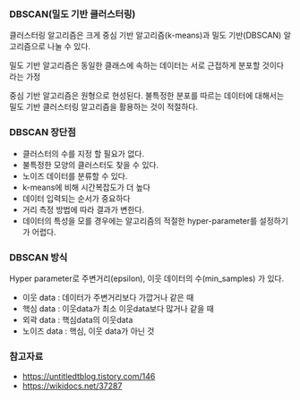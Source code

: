 ### DBSCAN(밀도 기반 클러스터링)



클러스터링 알고리즘은 크게 중심 기반 알고리즘(k-means)과 밀도 기반(DBSCAN) 알고리즘으로 나눌 수 있다.

밀도 기반 알고리즘은 동일한 클래스에 속하는 데이터는 서로 근접하게 분포할 것이다 라는 가정

중심 기반 알고리즘은 원형으로 현성된다. 불특정한 분포를 따르는 데이터에 대해서는 밀도 기반 클러스터링 알고리즘을 활용하는 것이 적절하다.



### DBSCAN 장단점



- 클러스터의 수를 지정 할 필요가 없다.
- 불특정한 모양의 클러스터도 찾을 수 있다.
- 노이즈 데이터를 분류할 수 있다.
- k-means에 비해 시간복잡도가 더 높다
- 데이터 입력되는 순서가 중요하다
- 거리 측정 방법에 따라 결과가 변한다.
-   데이터의 특성을 모를 경우에는 알고리즘의 적절한 hyper-parameter를 설정하기가 어렵다.



### DBSCAN 방식



Hyper parameter로 주변거리(epsilon), 이웃 데이터의 수(min_samples) 가 있다.

- 이웃 data : 데이터가 주변거리보다 가깝거나 같은 때
- 핵심 data : 이웃data가 최소 이웃data보다 많거나 같을 때
- 외곽 data : 핵심data의 이웃data
- 노이즈 data : 핵심, 이웃 data가 아닌 것





### 참고자료



- https://untitledtblog.tistory.com/146
- https://wikidocs.net/37287